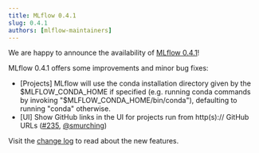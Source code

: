 ```yaml
---
title: MLflow 0.4.1
slug: 0.4.1
authors: [mlflow-maintainers]
---
```


We are happy to announce the availability of [MLflow 0.4.1](https://github.com/mlflow/mlflow/releases/tag/v0.4.1)!

MLflow 0.4.1 offers some improvements and minor bug fixes:

- [Projects] MLflow will use the conda installation directory given by the $MLFLOW_CONDA_HOME if specified (e.g. running conda commands by invoking "$MLFLOW_CONDA_HOME/bin/conda"), defaulting to running "conda" otherwise.
- [UI] Show GitHub links in the UI for projects run from http(s):// GitHub URLs ([#235](https://github.com/mlflow/mlflow/pull/235), [@smurching](https://github.com/smurching))

Visit the [change log](https://github.com/mlflow/mlflow/blob/master/CHANGELOG.rst[#041](https://github.com/mlflow/mlflow/pull/041)-2018-08-03) to read about the new features.
